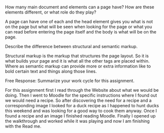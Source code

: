 How many main document <head> and <body> elements can a page have? How are these elements different, or what role do they play?

A page can have one of each and the head element gives you what is not on the page but what will be seen when looking for the page or what you can read before entering the page itself and the body is what will be on the page.

Describe the difference between structural and semantic markup.

Structural markup is the markup that structures the page layout. So it is what builds your page and it is what all the other tags are placed within.  Where as semantic markup can provide more or extra information like to bold certain text and things along those lines.

Free Response: Summarize your work cycle for this assignment.

For this assignment first I read through the Website about what we would be doing.  Then I went to Moodle for the specific instructions where I found out we would need a recipe.  So after discovering the need for a recipe and a corresponding image I looked for a duck recipe as I happened to hunt ducks this weekend and was looking for a good way to cook them anyway.  Once I found a recipe and an image I finished reading Moodle.  Finally I opened up the walkthrough and worked while it was playing and now I am finishing with the Read me.
